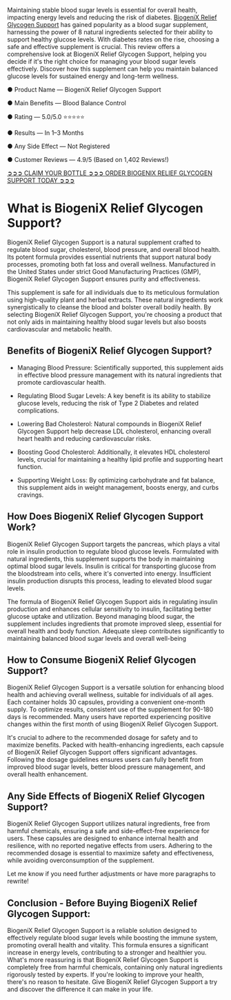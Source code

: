 Maintaining stable blood sugar levels is essential for overall health, impacting energy levels and reducing the risk of diabetes. [BiogeniX Relief Glycogen Support](https://www.facebook.com/trybiogenixreliefglycogensupport) has gained popularity as a blood sugar supplement, harnessing the power of 8 natural ingredients selected for their ability to support healthy glucose levels. With diabetes rates on the rise, choosing a safe and effective supplement is crucial. This review offers a comprehensive look at BiogeniX Relief Glycogen Support, helping you decide if it's the right choice for managing your blood sugar levels effectively. Discover how this supplement can help you maintain balanced glucose levels for sustained energy and long-term wellness.

● Product Name — BiogeniX Relief Glycogen Support

● Main Benefits — Blood Balance Control

● Rating — 5.0/5.0 ⭐⭐⭐⭐⭐

● Results — In 1–3 Months

● Any Side Effect — Not Registered

● Customer Reviews — 4.9/5 (Based on 1,402 Reviews!)‍

[‍➲➲➲ CLAIM YOUR BOTTLE ➲➲➲ ORDER BIOGENIX RELIEF GLYCOGEN SUPPORT TODAY ➲➲➲](https://atozsupplement.com/biogenix-relief-glycogen-support/)

# What is BiogeniX Relief Glycogen Support?

BiogeniX Relief Glycogen Support is a natural supplement crafted to regulate blood sugar, cholesterol, blood pressure, and overall blood health. Its potent formula provides essential nutrients that support natural body processes, promoting both fat loss and overall wellness. Manufactured in the United States under strict Good Manufacturing Practices (GMP), BiogeniX Relief Glycogen Support ensures purity and effectiveness.

This supplement is safe for all individuals due to its meticulous formulation using high-quality plant and herbal extracts. These natural ingredients work synergistically to cleanse the blood and bolster overall bodily health. By selecting BiogeniX Relief Glycogen Support, you're choosing a product that not only aids in maintaining healthy blood sugar levels but also boosts cardiovascular and metabolic health.

## Benefits of BiogeniX Relief Glycogen Support?

- Managing Blood Pressure: Scientifically supported, this supplement aids in effective blood pressure management with its natural ingredients that promote cardiovascular health.

- Regulating Blood Sugar Levels: A key benefit is its ability to stabilize glucose levels, reducing the risk of Type 2 Diabetes and related complications.

- Lowering Bad Cholesterol: Natural compounds in BiogeniX Relief Glycogen Support help decrease LDL cholesterol, enhancing overall heart health and reducing cardiovascular risks.

- Boosting Good Cholesterol: Additionally, it elevates HDL cholesterol levels, crucial for maintaining a healthy lipid profile and supporting heart function.

- Supporting Weight Loss: By optimizing carbohydrate and fat balance, this supplement aids in weight management, boosts energy, and curbs cravings.

## How Does BiogeniX Relief Glycogen Support Work?

BiogeniX Relief Glycogen Support targets the pancreas, which plays a vital role in insulin production to regulate blood glucose levels. Formulated with natural ingredients, this supplement supports the body in maintaining optimal blood sugar levels. Insulin is critical for transporting glucose from the bloodstream into cells, where it's converted into energy. Insufficient insulin production disrupts this process, leading to elevated blood sugar levels.

The formula of BiogeniX Relief Glycogen Support aids in regulating insulin production and enhances cellular sensitivity to insulin, facilitating better glucose uptake and utilization. Beyond managing blood sugar, the supplement includes ingredients that promote improved sleep, essential for overall health and body function. Adequate sleep contributes significantly to maintaining balanced blood sugar levels and overall well-being

## How to Consume BiogeniX Relief Glycogen Support?

BiogeniX Relief Glycogen Support is a versatile solution for enhancing blood health and achieving overall wellness, suitable for individuals of all ages. Each container holds 30 capsules, providing a convenient one-month supply. To optimize results, consistent use of the supplement for 90-180 days is recommended. Many users have reported experiencing positive changes within the first month of using BiogeniX Relief Glycogen Support.

It's crucial to adhere to the recommended dosage for safety and to maximize benefits. Packed with health-enhancing ingredients, each capsule of BiogeniX Relief Glycogen Support offers significant advantages. Following the dosage guidelines ensures users can fully benefit from improved blood sugar levels, better blood pressure management, and overall health enhancement.

## Any Side Effects of BiogeniX Relief Glycogen Support?

BiogeniX Relief Glycogen Support utilizes natural ingredients, free from harmful chemicals, ensuring a safe and side-effect-free experience for users. These capsules are designed to enhance internal health and resilience, with no reported negative effects from users. Adhering to the recommended dosage is essential to maximize safety and effectiveness, while avoiding overconsumption of the supplement.

Let me know if you need further adjustments or have more paragraphs to rewrite!

## Conclusion - Before Buying BiogeniX Relief Glycogen Support:

BiogeniX Relief Glycogen Support is a reliable solution designed to effectively regulate blood sugar levels while boosting the immune system, promoting overall health and vitality. This formula ensures a significant increase in energy levels, contributing to a stronger and healthier you. What's more reassuring is that BiogeniX Relief Glycogen Support is completely free from harmful chemicals, containing only natural ingredients rigorously tested by experts. If you're looking to improve your health, there's no reason to hesitate. Give BiogeniX Relief Glycogen Support a try and discover the difference it can make in your life.
